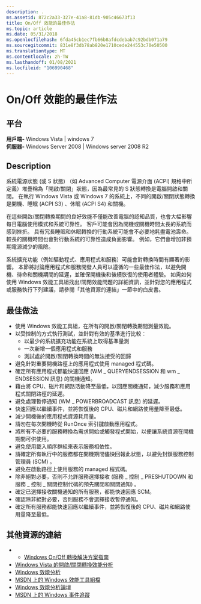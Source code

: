 ```yaml
---
description: .
ms.assetid: 872c2a33-327e-41a8-81db-905c46673f13
title: On/Off 效能的最佳作法
ms.topic: article
ms.date: 05/31/2018
ms.openlocfilehash: 6fda45cb1ec7fb66b8afdcdebab7c92bdb071a79
ms.sourcegitcommit: 831e8f3db78ab820e1710cede244553c70e50500
ms.translationtype: MT
ms.contentlocale: zh-TW
ms.lasthandoff: 01/08/2021
ms.locfileid: "106990468"
---
```

# <a name="best-practices-for-onoff-performance"></a>On/Off 效能的最佳作法

## <a name="platform"></a>平台

**用戶端-** Windows Vista \| windows 7  
**伺服器-** Windows Server 2008 \| Windows server 2008 R2  

## <a name="description"></a>Description

系統電源狀態 (或 S 狀態) （如 Advanced Computer 電源介面 (ACPI) 規格中所定義）堆疊稱為「開啟/關閉」狀態，因為最常見的 S 狀態轉換是電腦開啟和關閉。 在執行 Windows Vista 或 Windows 7 的系統上，不同的開啟/關閉狀態轉換是開機、睡眠 (ACPI S3) 、休眠 (ACPI S4) 和關機。

在這些開啟/關閉轉換期間的良好效能不僅能改善電腦的認知品質，也會大幅影響每日電腦使用模式和系統可靠性。 客戶可能會因為開機或關機時間太長的系統而感到挫折。 具有冗長睡眠和休眠轉換的行動系統可能會不必要地耗盡電池壽命。 較長的關機時間也會對行動系統的可靠性造成負面影響。 例如，它們會增加非預期電源減少的風險。

系統擴充功能（例如驅動程式、應用程式和服務）可能會對轉換時間有顯著的影響。 本節將討論應用程式和服務開發人員可以遵循的一些最佳作法，以避免開機、待命和關機期間的延遲，並確保開機後和後續恢復的使用者體驗。 如需如何使用 Windows 效能工具組找出/關閉效能問題的詳細資訊，並針對您的應用程式或服務執行下列建議，請參閱「其他資源的連結」一節中的白皮書。

## <a name="best-practices"></a>最佳做法

-   使用 Windows 效能工具組，在所有的開啟/關閉轉換期間測量效能。
-   以受控制的方式執行測試，並針對有效的基準進行比較：
    -   以最少的系統擴充功能在系統上取得基準量測
    -   一次新增一個應用程式和服務
    -   測試處於開啟/關閉轉換時間的無法接受的回歸
-   避免針對重要開機路徑上的應用程式使用 managed 程式碼。
-   確定所有應用程式都能快速回應 (WM \_ QUERYENDSESSION 和 wm \_ ENDSESSION 訊息) 的關機通知。
-   藉由將 CPU、磁片和網路活動降至最低，以回應關機通知，減少服務和應用程式關閉路徑的延遲。
-   避免處理暫停通知 (WM \_ POWERBROADCAST 訊息) 的延遲。
-   快速回應以繼續事件，並將恢復後的 CPU、磁片和網路使用量降至最低。
-   減少開機後的應用程式資源耗用量。
-   請勿在每次開機時從 RunOnce 索引鍵啟動應用程式。
-   將所有不必要的服務轉換為需求開始或觸發程式開始，以便讓系統資源在開機期間可供使用。
-   避免使用載入順序群組來表示服務相依性。
-   請確定所有執行中的服務都在開機期間儘快回報此狀態，以避免封鎖服務控制管理員 (SCM) 。
-   避免在啟動路徑上使用服務的 managed 程式碼。
-   除非絕對必要，否則不允許服務選擇接收 (服務 \_ 控制 \_ PRESHUTDOWN 和服務 \_ 控制 \_ 關閉控制代碼的預先關閉和關閉通知) 。
-   確定已選擇接收關機通知的所有服務，都能快速回應 SCM。
-   確認除非絕對必要，否則服務不會選擇接收暫停通知。
-   確定所有服務都能快速回應以繼續事件，並將恢復後的 CPU、磁片和網路使用量降至最低。

## <a name="links-to-other-resources"></a>其他資源的連結

-   -   [Windows On/Off 轉換解決方案指南](/windows-hardware/test/assessments/onoff-transition-performance)
-   [Windows Vista 的開啟/關閉轉換效能分析](/windows-hardware/test/assessments/onoff-transition-performance)
-   [Windows 效能分析](https://msdn.microsoft.com/performance/default.aspx)
-   [MSDN 上的 Windows 效能工具組檔](/previous-versions/windows/desktop/xperf/windows-performance-analyzer--wpa-)
-   [Windows 效能分析論壇](https://social.msdn.microsoft.com/Forums/wptk_v4/threads/)
-   [MSDN 上的 Windows 事件追蹤](../etw/event-tracing-portal.md)

 

 
